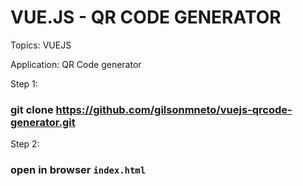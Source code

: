 # VUE.JS - QR CODE GENERATOR

Topics: VUEJS

Application: QR Code generator

Step 1:

### git clone https://github.com/gilsonmneto/vuejs-qrcode-generator.git

Step 2:

### open in browser `index.html`
